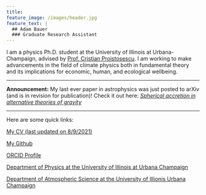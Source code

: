 ```yaml
---
title: 
feature_image: /images/header.jpg
feature_text: |
  ## Adam Bauer
  ### Graduate Research Assistant
---
```


I am a physics Ph.D. student at the University of Illinois at Urbana-Champaign, advised by [Prof. Cristian Proistosescu](https://cristi.web.illinois.edu/). I am working to make advancements in the field of climate physics both in fundamental theory and its implications for economic, human, and ecological wellbeing.

---

**Announcement:** My last ever paper in astrophysics was just posted to arXiv (and is in revision for publication)! Check it out here: [*Spherical accretion in alternative theories of gravity*](https://arxiv.org/abs/2111.02178)

---

Here are some quick links:

[My CV (last updated on 8/9/2021)](https://drive.google.com/file/d/1hNMK_B9MkEc_842rcC3IrlzXJPwPOSZK/view?usp=sharing)

[My Github](https://github.com/adam-bauer-34)

[ORCID Profile](https://orcid.org/0000-0002-7471-8934)

[Department of Physics at the University of Illinois at Urbana Champaign](https://physics.illinois.edu/)

[Department of Atmospheric Science at the University of Illionis Urbana Champaign](https://atmos.illinois.edu/)
